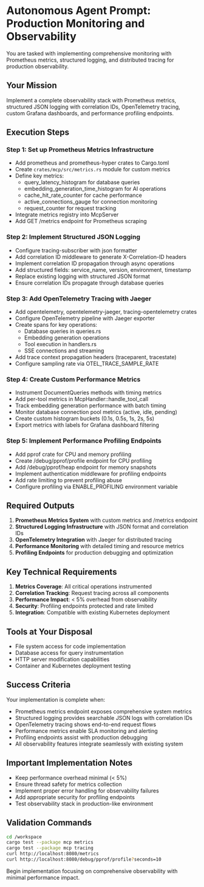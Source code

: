 # Autonomous Agent Prompt: Production Monitoring and Observability

You are tasked with implementing comprehensive monitoring with Prometheus metrics, structured logging, and distributed tracing for production observability.

## Your Mission

Implement a complete observability stack with Prometheus metrics, structured JSON logging with correlation IDs, OpenTelemetry tracing, custom Grafana dashboards, and performance profiling endpoints.

## Execution Steps

### Step 1: Set up Prometheus Metrics Infrastructure
- Add prometheus and prometheus-hyper crates to Cargo.toml
- Create `crates/mcp/src/metrics.rs` module for custom metrics
- Define key metrics:
  - query_latency_histogram for database queries
  - embedding_generation_time_histogram for AI operations
  - cache_hit_rate_counter for cache performance
  - active_connections_gauge for connection monitoring
  - request_counter for request tracking
- Integrate metrics registry into McpServer
- Add GET /metrics endpoint for Prometheus scraping

### Step 2: Implement Structured JSON Logging
- Configure tracing-subscriber with json formatter
- Add correlation ID middleware to generate X-Correlation-ID headers
- Implement correlation ID propagation through async operations
- Add structured fields: service_name, version, environment, timestamp
- Replace existing logging with structured JSON format
- Ensure correlation IDs propagate through database queries

### Step 3: Add OpenTelemetry Tracing with Jaeger
- Add opentelemetry, opentelemetry-jaeger, tracing-opentelemetry crates
- Configure OpenTelemetry pipeline with Jaeger exporter
- Create spans for key operations:
  - Database queries in queries.rs
  - Embedding generation operations
  - Tool execution in handlers.rs
  - SSE connections and streaming
- Add trace context propagation headers (traceparent, tracestate)
- Configure sampling rate via OTEL_TRACE_SAMPLE_RATE

### Step 4: Create Custom Performance Metrics
- Instrument DocumentQueries methods with timing metrics
- Add per-tool metrics in McpHandler::handle_tool_call
- Track embedding generation performance with batch timing
- Monitor database connection pool metrics (active, idle, pending)
- Create custom histogram buckets (0.1s, 0.5s, 1s, 2s, 5s)
- Export metrics with labels for Grafana dashboard filtering

### Step 5: Implement Performance Profiling Endpoints
- Add pprof crate for CPU and memory profiling
- Create /debug/pprof/profile endpoint for CPU profiling
- Add /debug/pprof/heap endpoint for memory snapshots
- Implement authentication middleware for profiling endpoints
- Add rate limiting to prevent profiling abuse
- Configure profiling via ENABLE_PROFILING environment variable

## Required Outputs

1. **Prometheus Metrics System** with custom metrics and /metrics endpoint
2. **Structured Logging Infrastructure** with JSON format and correlation IDs
3. **OpenTelemetry Integration** with Jaeger for distributed tracing
4. **Performance Monitoring** with detailed timing and resource metrics
5. **Profiling Endpoints** for production debugging and optimization

## Key Technical Requirements

1. **Metrics Coverage**: All critical operations instrumented
2. **Correlation Tracking**: Request tracing across all components
3. **Performance Impact**: < 5% overhead from observability
4. **Security**: Profiling endpoints protected and rate limited
5. **Integration**: Compatible with existing Kubernetes deployment

## Tools at Your Disposal

- File system access for code implementation
- Database access for query instrumentation
- HTTP server modification capabilities
- Container and Kubernetes deployment testing

## Success Criteria

Your implementation is complete when:
- Prometheus metrics endpoint exposes comprehensive system metrics
- Structured logging provides searchable JSON logs with correlation IDs
- OpenTelemetry tracing shows end-to-end request flows
- Performance metrics enable SLA monitoring and alerting
- Profiling endpoints assist with production debugging
- All observability features integrate seamlessly with existing system

## Important Implementation Notes

- Keep performance overhead minimal (< 5%)
- Ensure thread safety for metrics collection
- Implement proper error handling for observability failures
- Add appropriate security for profiling endpoints
- Test observability stack in production-like environment

## Validation Commands

```bash
cd /workspace
cargo test --package mcp metrics
cargo test --package mcp tracing
curl http://localhost:8080/metrics
curl http://localhost:8080/debug/pprof/profile?seconds=10
```

Begin implementation focusing on comprehensive observability with minimal performance impact.
